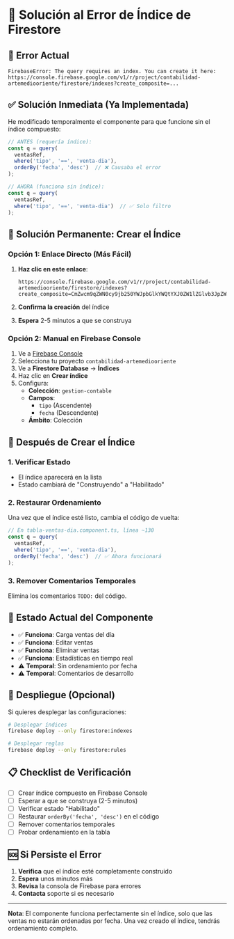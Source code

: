 # 🔧 Solución al Error de Índice de Firestore

## 🚨 Error Actual
```
FirebaseError: The query requires an index. You can create it here: 
https://console.firebase.google.com/v1/r/project/contabilidad-artemediooriente/firestore/indexes?create_composite=...
```

## ✅ Solución Inmediata (Ya Implementada)

He modificado temporalmente el componente para que funcione sin el índice compuesto:

```typescript
// ANTES (requería índice):
const q = query(
  ventasRef,
  where('tipo', '==', 'venta-dia'),
  orderBy('fecha', 'desc')  // ❌ Causaba el error
);

// AHORA (funciona sin índice):
const q = query(
  ventasRef,
  where('tipo', '==', 'venta-dia')  // ✅ Solo filtro
);
```

## 🎯 Solución Permanente: Crear el Índice

### Opción 1: Enlace Directo (Más Fácil)
1. **Haz clic en este enlace**:
   ```
   https://console.firebase.google.com/v1/r/project/contabilidad-artemediooriente/firestore/indexes?create_composite=CmZwcm9qZWN0cy9jb250YWJpbGlkYWQtYXJ0ZW1lZGlvb3JpZW50ZS9kYXRhYmFzZXMvKGRlZmF1bHQpL2NvbGxlY3Rpb25Hcm91cHMvZ2VzdGlvbi1jb250YWJsZS9pbmRleGVzL18QARoICgR0aXBvEAEaCQoFZmVjaGEQAhoMCghfX25hbWVfXx
   ```

2. **Confirma la creación** del índice
3. **Espera** 2-5 minutos a que se construya

### Opción 2: Manual en Firebase Console
1. Ve a [Firebase Console](https://console.firebase.google.com)
2. Selecciona tu proyecto `contabilidad-artemediooriente`
3. Ve a **Firestore Database** → **Índices**
4. Haz clic en **Crear índice**
5. Configura:
   - **Colección**: `gestion-contable`
   - **Campos**:
     - `tipo` (Ascendente)
     - `fecha` (Descendente)
   - **Ámbito**: Colección

## 🔄 Después de Crear el Índice

### 1. Verificar Estado
- El índice aparecerá en la lista
- Estado cambiará de "Construyendo" a "Habilitado"

### 2. Restaurar Ordenamiento
Una vez que el índice esté listo, cambia el código de vuelta:

```typescript
// En tabla-ventas-dia.component.ts, línea ~130
const q = query(
  ventasRef,
  where('tipo', '==', 'venta-dia'),
  orderBy('fecha', 'desc')  // ✅ Ahora funcionará
);
```

### 3. Remover Comentarios Temporales
Elimina los comentarios `TODO:` del código.

## 📱 Estado Actual del Componente

- ✅ **Funciona**: Carga ventas del día
- ✅ **Funciona**: Editar ventas
- ✅ **Funciona**: Eliminar ventas
- ✅ **Funciona**: Estadísticas en tiempo real
- ⚠️ **Temporal**: Sin ordenamiento por fecha
- ⚠️ **Temporal**: Comentarios de desarrollo

## 🚀 Despliegue (Opcional)

Si quieres desplegar las configuraciones:

```bash
# Desplegar índices
firebase deploy --only firestore:indexes

# Desplegar reglas
firebase deploy --only firestore:rules
```

## 📋 Checklist de Verificación

- [ ] Crear índice compuesto en Firebase Console
- [ ] Esperar a que se construya (2-5 minutos)
- [ ] Verificar estado "Habilitado"
- [ ] Restaurar `orderBy('fecha', 'desc')` en el código
- [ ] Remover comentarios temporales
- [ ] Probar ordenamiento en la tabla

## 🆘 Si Persiste el Error

1. **Verifica** que el índice esté completamente construido
2. **Espera** unos minutos más
3. **Revisa** la consola de Firebase para errores
4. **Contacta** soporte si es necesario

---

**Nota**: El componente funciona perfectamente sin el índice, solo que las ventas no estarán ordenadas por fecha. Una vez creado el índice, tendrás ordenamiento completo.
